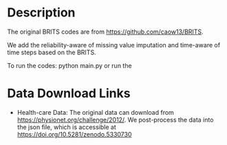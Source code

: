 # Description
The original BRITS codes are from https://github.com/caow13/BRITS. 

We add the reliability-aware of missing value imputation and time-aware of time steps based on the BRITS. 

To run the codes:
python main.py or run the 



# Data Download Links
* Health-care Data:
The original data can download from https://physionet.org/challenge/2012/. We post-process the data into the json file, which is accessible at https://doi.org/10.5281/zenodo.5330730


